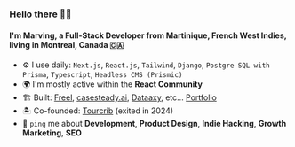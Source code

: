 ### Hello there 👋🏽

#### I'm Marving, a Full-Stack Developer from Martinique, French West Indies, living in Montreal, Canada 🇨🇦


- ⚙️ I use daily: `Next.js`, `React.js`, `Tailwind`, `Django`, `Postgre SQL with Prisma`, `Typescript`, `Headless CMS (Prismic)`
- 🌍 I'm mostly active within the **React Community**
- 🏗️ Built: [Freel](https://freel.ca/), [casesteady.ai](https://casesteady.ai/), [Dataaxy](https://dataaxy.com/), etc… [Portfolio](https://marvingmoreton.com/)
- 🏝️ Co-founded: [Tourcrib](https://tourcrib.com/) (exited in 2024)
- 💬 `ping` me about **Development**, **Product Design**, **Indie Hacking**, **Growth Marketing**, **SEO**

